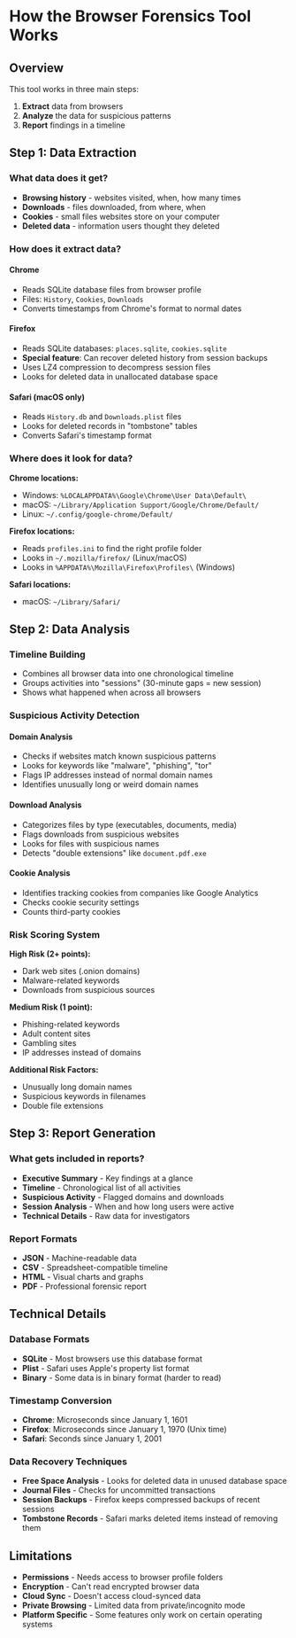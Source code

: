 # How the Browser Forensics Tool Works

## Overview

This tool works in three main steps:
1. **Extract** data from browsers
2. **Analyze** the data for suspicious patterns
3. **Report** findings in a timeline

## Step 1: Data Extraction

### What data does it get?
- **Browsing history** - websites visited, when, how many times
- **Downloads** - files downloaded, from where, when
- **Cookies** - small files websites store on your computer
- **Deleted data** - information users thought they deleted

### How does it extract data?

#### Chrome
- Reads SQLite database files from browser profile
- Files: `History`, `Cookies`, `Downloads`
- Converts timestamps from Chrome's format to normal dates

#### Firefox
- Reads SQLite databases: `places.sqlite`, `cookies.sqlite`
- **Special feature**: Can recover deleted history from session backups
- Uses LZ4 compression to decompress session files
- Looks for deleted data in unallocated database space

#### Safari (macOS only)
- Reads `History.db` and `Downloads.plist` files
- Looks for deleted records in "tombstone" tables
- Converts Safari's timestamp format

### Where does it look for data?

**Chrome locations:**
- Windows: `%LOCALAPPDATA%\Google\Chrome\User Data\Default\`
- macOS: `~/Library/Application Support/Google/Chrome/Default/`
- Linux: `~/.config/google-chrome/Default/`

**Firefox locations:**
- Reads `profiles.ini` to find the right profile folder
- Looks in `~/.mozilla/firefox/` (Linux/macOS)
- Looks in `%APPDATA%\Mozilla\Firefox\Profiles\` (Windows)

**Safari locations:**
- macOS: `~/Library/Safari/`

## Step 2: Data Analysis

### Timeline Building
- Combines all browser data into one chronological timeline
- Groups activities into "sessions" (30-minute gaps = new session)
- Shows what happened when across all browsers

### Suspicious Activity Detection

#### Domain Analysis
- Checks if websites match known suspicious patterns
- Looks for keywords like "malware", "phishing", "tor"
- Flags IP addresses instead of normal domain names
- Identifies unusually long or weird domain names

#### Download Analysis
- Categorizes files by type (executables, documents, media)
- Flags downloads from suspicious websites
- Looks for files with suspicious names
- Detects "double extensions" like `document.pdf.exe`

#### Cookie Analysis
- Identifies tracking cookies from companies like Google Analytics
- Checks cookie security settings
- Counts third-party cookies

### Risk Scoring System

**High Risk (2+ points):**
- Dark web sites (.onion domains)
- Malware-related keywords
- Downloads from suspicious sources

**Medium Risk (1 point):**
- Phishing-related keywords
- Adult content sites
- Gambling sites
- IP addresses instead of domains

**Additional Risk Factors:**
- Unusually long domain names
- Suspicious keywords in filenames
- Double file extensions

## Step 3: Report Generation

### What gets included in reports?
- **Executive Summary** - Key findings at a glance
- **Timeline** - Chronological list of all activities
- **Suspicious Activity** - Flagged domains and downloads
- **Session Analysis** - When and how long users were active
- **Technical Details** - Raw data for investigators

### Report Formats
- **JSON** - Machine-readable data
- **CSV** - Spreadsheet-compatible timeline
- **HTML** - Visual charts and graphs
- **PDF** - Professional forensic report

## Technical Details

### Database Formats
- **SQLite** - Most browsers use this database format
- **Plist** - Safari uses Apple's property list format
- **Binary** - Some data is in binary format (harder to read)

### Timestamp Conversion
- **Chrome**: Microseconds since January 1, 1601
- **Firefox**: Microseconds since January 1, 1970 (Unix time)
- **Safari**: Seconds since January 1, 2001

### Data Recovery Techniques
- **Free Space Analysis** - Looks for deleted data in unused database space
- **Journal Files** - Checks for uncommitted transactions
- **Session Backups** - Firefox keeps compressed backups of recent sessions
- **Tombstone Records** - Safari marks deleted items instead of removing them

## Limitations

- **Permissions** - Needs access to browser profile folders
- **Encryption** - Can't read encrypted browser data
- **Cloud Sync** - Doesn't access cloud-synced data
- **Private Browsing** - Limited data from private/incognito mode
- **Platform Specific** - Some features only work on certain operating systems
